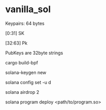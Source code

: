 # vanilla_sol
Keypairs: 64 bytes

[0:31] SK

[32:63] Pk

PubKeys are 32byte strings 



cargo build-bpf

solana-keygen new

solana config set -u d

solana airdrop 2

solana program deploy <path/to/program.so>
